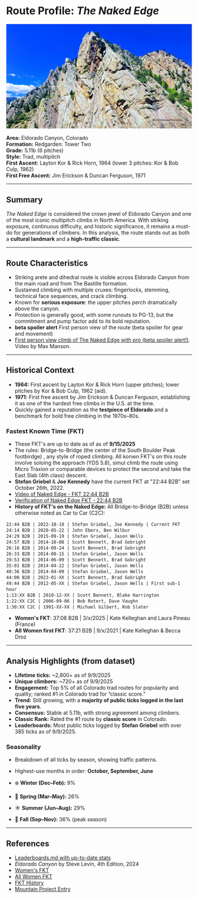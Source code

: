 # Route Profile: *The Naked Edge*  

<img src="https://github.com/HarvestMondello/Colorado-climbing-route-analysis/blob/main/assets/naked-edge.png" alt="The Naked Edge on the Redgarde Wall: Tower Two in Eldorado Canyon" width="1200"/>

**Area:** Eldorado Canyon, Colorado  
**Formation:** Redgarden: Tower Two  
**Grade:** 5.11b (6 pitches)  
**Style:** Trad, multipitch  
**First Ascent:** Layton Kor & Rick Horn, 1964 (lower 3 pitches: Kor & Bob Culp, 1962)  
**First Free Ascent:** Jim Erickson & Duncan Ferguson, 1971  

---

## Summary  
*The Naked Edge* is considered the crown jewel of Eldorado Canyon and one of the most iconic multipitch climbs in North America. With striking exposure, continuous difficulty, and historic significance, it remains a must-do for generations of climbers. In this analysis, the route stands out as both a **cultural landmark** and a **high-traffic classic**.  

---

## Route Characteristics  
- Striking arete and dihedral route is visible across Eldorado Canyon from the main road and from The Bastille formation.  
- Sustained climbing with multiple cruxes: fingerlocks, stemming, technical face sequences, and crack climbing.  
- Known for **serious exposure**: the upper pitches perch dramatically above the canyon.  
- Protection is generally good, with some runouts to PG-13, but the commitment and pump factor add to its bold reputation.  
- **beta spoiler alert** First person view of the route (beta spoiler for gear and movement)
- [First person view climb of The Naked Edge with pro (beta spoiler alert!)](https://www.youtube.com/watch?v=c8RxXWB1TZw&list=PLdYfjeJrovHhrMzAA3YUGYAswMBKV19ZX&index=39). Video by Max Manson.
---

## Historical Context  
- **1964:** First ascent by Layton Kor & Rick Horn (upper pitches); lower pitches by Kor & Bob Culp, 1962 (aid).  
- **1971:** First free ascent by Jim Erickson & Duncan Ferguson, establishing it as one of the hardest free climbs in the U.S. at the time.  
- Quickly gained a reputation as the **testpiece of Eldorado** and a benchmark for bold free climbing in the 1970s–80s.  

### Fastest Known Time (FKT) 
- These FKT's are up to date as of as of **9/15/2025**
- The rules: Bridge-to-Bridge (the center of the South Boulder Peak footbirdge) , any style of roped climbing. All konwn FKT's on this route involve soloing the approach (YDS 5.8), simul climb the route using Micro Traxion or comparable devices to protect the second and take the East Slab (4th class) descent. 
- **Stefan Griebel** & **Joe Kennedy** have the current FKT at "22:44 B2B" set October 26th, 2022.
- [Video of Naked Edge - FKT 22:44 B2B](https://vimeo.com/764407847)  
- [Verification of Naked Edge FKT - 22:44 B2B ](https://www.strava.com/activities/8004442835#3019063963637264876)  
- **History of FKT's on the Naked Edge:** All Bridge-to-Bridge (B2B) unless otherwise noted as Car to Car (C2C):

```
22:44 B2B | 2022-10-10 | Stefan Griebel, Joe Kennedy | Current FKT
24:14 B2B | 2020-05-22 | John Ebers, Ben Wilbur
24:29 B2B | 2015-09-19 | Stefan Griebel, Jason Wells
24:57 B2B | 2014-10-08 | Scott Bennett, Brad Gobright
26:16 B2B | 2014-09-24 | Scott Bennett, Brad Gobright
26:33 B2B | 2014-08-15 | Stefan Griebel, Jason Wells
29:53 B2B | 2014-06-09 | Scott Bennett, Brad Gobright
35:01 B2B | 2014-04-22 | Stefan Griebel, Jason Wells
40:36 B2B | 2014-04-09 | Stefan Griebel, Jason Wells
44:00 B2B | 2023-01-XX | Scott Bennett, Brad Gobright
49:44 B2B | 2012-05-XX | Stefan Griebel, Jason Wells | First sub-1 hour
1:13:XX B2B | 2010-12-XX | Scott Bennett, Blake Harrington
1:22:XX C2C | 2006-09-06 | Bob Rotert, Dave Vaughn
1:30:XX C2C | 1991-XX-XX | Michael Gilbert, Rob Slater
```

- **Women's FKT**: 37:08 B2B | 3/x/2025 | Kate Kelleghan and Laura Pineau (France) 
- **All Women first FKT**: 37:21 B2B | 9/x/2021 | Kate Kelleghan & Becca Droz 

---

## Analysis Highlights (from dataset)  
- **Lifetime ticks:** ~2,800+ as of 9/9/2025  
- **Unique climbers:** ~720+ as of 9/9/2025  
- **Engagement:** Top 5% of all Colorado trad routes for popularity and quality; ranked #1 in Colorado trad for “classic score.”  
- **Trend:** Still growing, with a **majority of public ticks logged in the last five years**.  
- **Consensus:** Stable at 5.11b, with strong agreement among climbers.  
- **Classic Rank:** Rated the #1 route by **classic score** in Colorado.  
- **Leaderboards:** Most public ticks logged by **Stefan Griebel** with over 385 ticks as of 9/9/2025.  

### Seasonality 
- Breakdown of all ticks by season, showing traffic patterns.
- Highest-use months in order: **October, September, June**  

- ❄️ **Winter (Dec–Feb):** 9%  
- 🌸 **Spring (Mar–May):** 26%  
- ☀️ **Summer (Jun–Aug):** 29%  
- 🍂 **Fall (Sep–Nov):** 36% (peak season)  

---

## References  
- [Leaderboards.md with up-to-date stats](../leaderboards.md#the-naked-edge)  
- *Eldorado Canyon* by Steve Levin, 4th Edition, 2024  
- [Women's FKT](https://ca.coros.com/stories/d/naked-edge-womens-speed-record-kate-kelleghan-laura-pineau) 
- [All Women FKT](https://www.climbing.com/news/fast-and-furious/) 
- [FKT History](https://gripped.com/routes/less-than-23-minutes-needed-for-this-famous-six-pitch-5-11/) 
- [Mountain Project Entry](https://www.mountainproject.com/route/105748786/the-naked-edge)  

